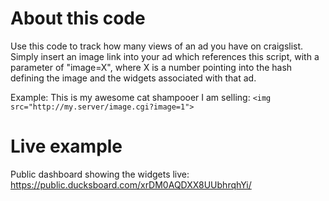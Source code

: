 # About this code

Use this code to track how many views of an ad you have on craigslist. Simply insert an image link into your ad which references this script, with a parameter of "image=X", where X is a number pointing into the hash defining the image and the widgets associated with that ad.

Example: This is my awesome cat shampooer I am selling: `<img src="http://my.server/image.cgi?image=1">`

# Live example

Public dashboard showing the widgets live: https://public.ducksboard.com/xrDM0AQDXX8UUbhrqhYi/

